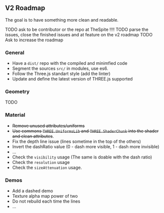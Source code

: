 ## V2 Roadmap

The goal is to have something more clean and readable.

TODO ask to be contributor or the repo at TheSpite !!!!
TODO parse the issues, close the finished issues and at feature on the v2 roadmap
TODO Ask to increase the roadmap

### General

- Have a `dist/` repo with the compiled and minimfied code
- Segment the sources `src/` in modules, use es6.
- Follow the Three.js standart style (add the linter)
- Update and define the latest version of THREE.js supported

### Geometry

 TODO

### Material

- ~~Remove unused attributes/uniforms~~
- ~~Use commons `THREE.UniformsLib` and `THREE.ShaderChunk` into the shader and clean attributes~~.
- Fix the depth line issue (lines sometime in the top of the others)
- Invert the dashRatio value  (0 - dash more visible, 1 - dash more invisible)
- ...
- Check the `visibility` usage (The same is doable with the dash ratio)
- Check the `resolution` usage
- Check the `sizeAttenuation` usage.

### Demos

- Add a dashed demo
- Texture alpha map power of two
- Do not rebuild each time the lines
- ...